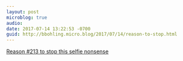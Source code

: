 ```yaml
---
layout: post
microblog: true
audio: 
date: 2017-07-14 13:22:53 -0700
guid: http://bbohling.micro.blog/2017/07/14/reason-to-stop.html
---
```

[Reason #213 to stop this selfie nonsense](https://petapixel.com/2017/07/14/woman-taking-selfie-causes-200000-damage-art-exhibit/)
